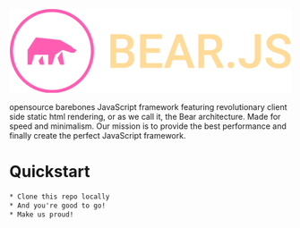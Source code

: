 ![bearlogo](logo.svg)

opensource barebones JavaScript framework featuring revolutionary client side static html rendering, or as we call it, the Bear architecture.
Made for speed and minimalism. Our mission is to provide the best performance and finally create the perfect JavaScript framework.

# Quickstart

    * Clone this repo locally
    * And you're good to go!
    * Make us proud!
